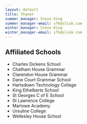 ```yaml
---
layout: default
title: Thanet
summer_manager: Steve King
summer_manager-email: sfk@slcuk.com
winter_manager: Steve King
winter_manager-email: sfk@slcuk.com
---
```


## Affiliated Schools

- Charles Dickens School
- Chatham House Grammar
- Clarendon House Grammar
- Dane Court Grammar School
- Hartsdown Technology College
- King Ethelberts School
- St Georges C of E School
- St Lawrence College
- Marlowe Academy
- Ursuline College
- Wellesley House School